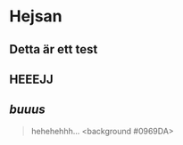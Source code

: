 <!DOCTYPE md>
# Hejsan
## Detta är ett test
## **HEEEJJ**
## _buuus_
>hehehehhh...
<background #0969DA>
